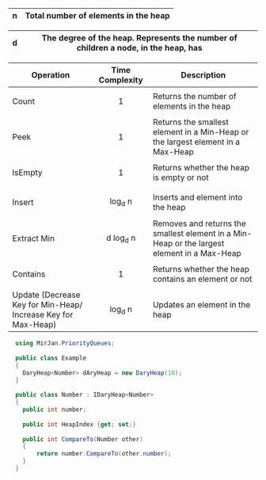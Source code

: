 | n | Total number of elements in the heap |
| ------------- | ------------- |

| d | The degree of the heap. Represents the number of children a node, in the heap, has |
| ------------- | ------------- |

| Operation  | Time Complexity | Description |
| ------------- | ------------- | ------------ |
| Count     | <p align='center'>1</p> | Returns the number of elements in the heap |
| Peek    | <p align='center'>1</p> | Returns the smallest element in a Min-Heap or the largest element in a Max-Heap |
| IsEmpty     | <p align='center'>1</p> | Returns whether the heap is empty or not |
| Insert  | <p align='center'>log<sub>d</sub> n</p>  | Inserts and element into the heap |
| Extract Min  | <p align='center'>d log<sub>d</sub> n</p> | Removes and returns the smallest element in a Min-Heap or the largest element in a Max-Heap |
| Contains     | <p align='center'>1</p> | Returns whether the heap contains an element or not |
| Update (Decrease Key for Min-Heap/ Increase Key for Max-Heap) | <p align='center'>log<sub>d</sub> n</p> | Updates an element in the heap |

```cs
  using MirJan.PriorityQueues;
  
  public class Example
  {
    DaryHeap<Number> dAryHeap = new DaryHeap(10);
  }
  
  public class Number : IDaryHeap<Number>
  {
    public int number; 
    
    public int HeapIndex {get; set;}
    
    public int CompareTo(Number other)
    {
        return number.CompareTo(other.number);
    }
  }
  ```
